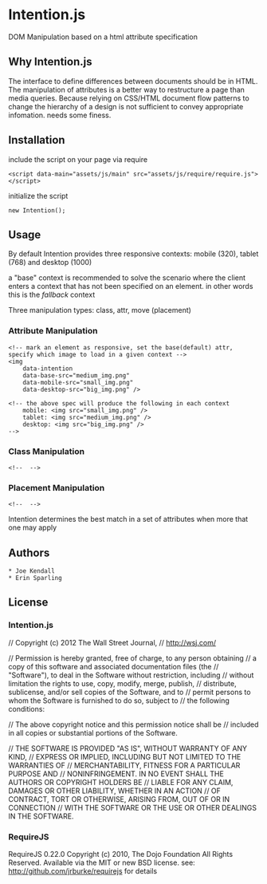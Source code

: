 # Intention.js

DOM Manipulation based on a html attribute specification

## Why Intention.js

The interface to define differences between documents should be in HTML. The manipulation of attributes is a better way to restructure a page than media queries. Because relying on CSS/HTML document flow patterns to change the hierarchy of a design is not sufficient to convey appropriate infomation. needs some finess.

## Installation

include the script on your page via require

	<script data-main="assets/js/main" src="assets/js/require/require.js"></script>

initialize the script

	new Intention();


## Usage

By default Intention provides three responsive contexts: mobile (320), tablet (768) and desktop (1000)

a "base" context is recommended to solve the scenario where the client enters a context that has not been specified on an element. in other words this is the *fallback* context

Three manipulation types: class, attr, move (placement) 

### Attribute Manipulation

	<!-- mark an element as responsive, set the base(default) attr, specify which image to load in a given context -->
	<img 
		data-intention 
		data-base-src="medium_img.png" 
		data-mobile-src="small_img.png"
		data-desktop-src="big_img.png" />

	<!-- the above spec will produce the following in each context
		mobile: <img src="small_img.png" />
		tablet: <img src="medium_img.png" />
		desktop: <img src="big_img.png" />
	-->


### Class Manipulation

	<!--  -->


### Placement Manipulation

	<!--  -->

Intention determines the best match in a set of attributes when more that one may apply




## Authors
	
	* Joe Kendall
	* Erin Sparling


## License

### Intention.js

// Copyright (c) 2012 The Wall Street Journal, 
// http://wsj.com/

// Permission is hereby granted, free of charge, to any person obtaining
// a copy of this software and associated documentation files (the
// "Software"), to deal in the Software without restriction, including
// without limitation the rights to use, copy, modify, merge, publish,
// distribute, sublicense, and/or sell copies of the Software, and to
// permit persons to whom the Software is furnished to do so, subject to
// the following conditions:

// The above copyright notice and this permission notice shall be
// included in all copies or substantial portions of the Software.

// THE SOFTWARE IS PROVIDED "AS IS", WITHOUT WARRANTY OF ANY KIND,
// EXPRESS OR IMPLIED, INCLUDING BUT NOT LIMITED TO THE WARRANTIES OF
// MERCHANTABILITY, FITNESS FOR A PARTICULAR PURPOSE AND
// NONINFRINGEMENT. IN NO EVENT SHALL THE AUTHORS OR COPYRIGHT HOLDERS BE
// LIABLE FOR ANY CLAIM, DAMAGES OR OTHER LIABILITY, WHETHER IN AN ACTION
// OF CONTRACT, TORT OR OTHERWISE, ARISING FROM, OUT OF OR IN CONNECTION
// WITH THE SOFTWARE OR THE USE OR OTHER DEALINGS IN THE SOFTWARE.


### RequireJS 

RequireJS 0.22.0 Copyright (c) 2010, The Dojo Foundation All Rights Reserved.
Available via the MIT or new BSD license.
see: http://github.com/jrburke/requirejs for details
